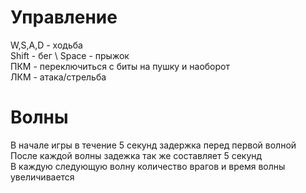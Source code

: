 # Управление
W,S,A,D - ходьба \
Shift - бег \ 
Space - прыжок \
ПКМ - переключиться с биты на пушку и наоборот \
ЛКМ - атака/стрельба 

# Волны

В начале игры в течение 5 секунд задержка перед первой волной \
После каждой волны задежка так же составляет 5 секунд \
В каждую следующую волну количество врагов и время волны увеличивается 
